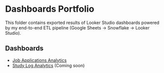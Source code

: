 # Dashboards Portfolio

This folder contains exported results of Looker Studio dashboards powered by my end-to-end ETL pipeline (Google Sheets → Snowflake → Looker Studio).

## Dashboards
- [Job Applications Analytics](job_applications/README.md)  
- [Study Log Analytics](study_log/README.md) (Coming soon)
